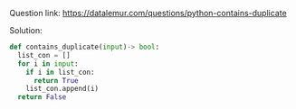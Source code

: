 Question link: https://datalemur.com/questions/python-contains-duplicate


Solution:
```py
def contains_duplicate(input)-> bool:
  list_con = []
  for i in input:
    if i in list_con:
      return True
    list_con.append(i)
  return False 
```

